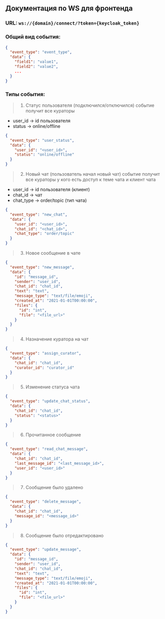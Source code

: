 ## Документация по WS для фронтенда

### URL: ```ws://{domain}/connect/?token={keycloak_token}```

### Общий вид события:

```json
{
  "event_type": "event_type",
  "data": {
    "field1": "value1",
    "field2": "value2",
    ...
  }
}
```

### Типы события:

>1. Статус пользователя (подключился/отключился)
   событие получит все кураторы

- user_id -> id пользователя
- status -> online/offline

```json
{
  "event_type": "user_status",
  "data": {
    "user_id": "<user_id>",
    "status": "online/offline"
  }
}
```

>2. Новый чат (пользователь начал новый чат)
   событие получит все кураторы у кого есть доступ к теме чата и клиент чата

- user_id -> id пользователя (клиент)
- chat_id -> чат
- chat_type -> order/topic (тип чата)

```json
{
  "event_type": "new_chat",
  "data": {
    "user_id": "<user_id>",
    "chat_id": "<chat_id>",
    "chat_type": "order/topic"
  }
}
```

>3. Новое сообщение в чате

```json
{
  "event_type": "new_message",
  "data": {
    "id": "message_id",
    "sender": "user_id",
    "chat_id": "chat_id",
    "text": "text",
    "message_type": "text/file/emoji",
    "created_at": "2021-01-01T00:00:00",
    "files": {
      "id": "int",
      "file": "<file_url>"
    }
  }
}
```

> 4. Назначение куратора на чат

```json
{
  "event_type": "assign_curator",
  "data": {
    "chat_id": "chat_id",
    "curator_id": "curator_id"
  }
}
```

> 5. Изменение статуса чата

```json
{
  "event_type": "update_chat_status",
  "data": {
    "chat_id": "chat_id",
    "status": "<status>"
  }
}
```

> 6. Прочитанное сообщение

```json
{
  "event_type": "read_chat_message",
  "data": {
    "chat_id": "chat_id",
    "last_message_id": "<last_message_id>",
    "user_id": "<user_id>"
  }
}
```

> 7. Сообщение было удалено

```json
{
  "event_type": "delete_message",
  "data": {
    "chat_id": "chat_id",
    "message_id": "<message_id>"
  }
}
```

> 8. Cообщение было отредактировано

```json
{
  "event_type": "update_message",
  "data": {
    "id": "message_id",
    "sender": "user_id",
    "chat_id": "chat_id",
    "text": "text",
    "message_type": "text/file/emoji",
    "created_at": "2021-01-01T00:00:00",
    "files": {
      "id": "int",
      "file": "<file_url>"
    }
  }
}
```